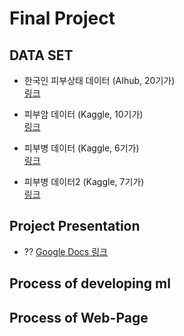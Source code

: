 # Final Project

## DATA SET

- 한국인 피부상태 데이터 (AIhub, 20기가)  
  [링크](https://www.aihub.or.kr/aihubdata/data/view.do?currMenu=&topMenu=&aihubDataSe=data&dataSetSn=71645)

- 피부암 데이터 (Kaggle, 10기가)  
  [링크](https://www.kaggle.com/datasets/andrewmvd/isic-2019)

- 피부병 데이터 (Kaggle, 6기가)  
  [링크](https://www.kaggle.com/datasets/ismailpromus/skin-diseases-image-dataset)

- 피부병 데이터2 (Kaggle, 7기가)  
  [링크](https://www.kaggle.com/datasets/ascanipek/skin-diseases)

## Project Presentation
- ??
  [Google Docs 링크](https://docs.google.com/presentation/d/1KoZi7Lba4PqW8EeTFeQRpXGDAW5UB0PrljZSdNT08V8/edit#slide=id.g3286aeb0b69_0_5)

## Process of developing ml

## Process of Web-Page
